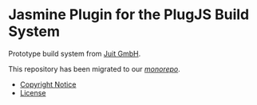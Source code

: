 Jasmine Plugin for the PlugJS Build System
==========================================

Prototype build system from [Juit GmbH](https://www.juit.com/).

This repository has been migrated to our
[_monorepo_](https://github.com/plugjs/plug/tree/main/workspaces/jasmine).


* [Copyright Notice](NOTICE.md)
* [License](LICENSE.md)
